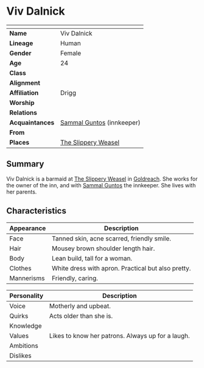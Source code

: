 # Viv Dalnick

| []() | |
| --- | --- |
| **Name** | Viv Dalnick |
| **Lineage** | Human |
| **Gender** | Female |
| **Age** | 24 |
| **Class** | |
| **Alignment** | |
| **Affiliation** | Drigg |
| **Worship** | |
| **Relations** | |
| **Acquaintances** | [Sammal Guntos](sammal-guntos.md) (innkeeper) |
| **From** | |
| **Places** | [The Slippery Weasel](../civilisations/kingdom-of-astor/SETTLEMENTS/GOLDREACH/the-slippery-weasel.md) |

## Summary

Viv Dalnick is a barmaid at [The Slippery Weasel](../civilisations/kingdom-of-astor/SETTLEMENTS/GOLDREACH/the-slippery-weasel.md) in [Goldreach](../civilisations/kingdom-of-astor/SETTLEMENTS/GOLDREACH/README.md). She works for the owner of the inn, and with [Sammal Guntos](sammal-guntos.md) the innkeeper. She lives with her parents.

## Characteristics

| Appearance | Description |
| --- | --- |
| Face | Tanned skin, acne scarred, friendly smile. |
| Hair | Mousey brown shoulder length hair. |
| Body | Lean build, tall for a woman. |
| Clothes | White dress with apron. Practical but also pretty. |
| Mannerisms | Friendly, caring. |

| Personality | Description |
| --- | --- |
| Voice | Motherly and upbeat. |
| Quirks | Acts older than she is. |
| Knowledge | |
| Values | Likes to know her patrons. Always up for a laugh. |
| Ambitions | |
| Dislikes | |
